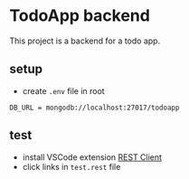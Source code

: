 # TodoApp backend

This project is a backend for a todo app.

## setup

- create `.env` file in root
```
DB_URL = mongodb://localhost:27017/todoapp
```

## test

- install VSCode extension [REST Client](https://marketplace.visualstudio.com/items?itemName=humao.rest-client)
- click links in `test.rest` file
